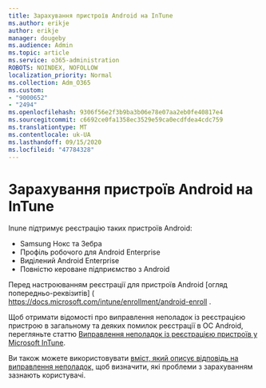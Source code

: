```yaml
---
title: Зарахування пристроїв Android на InTune
ms.author: erikje
author: erikje
manager: dougeby
ms.audience: Admin
ms.topic: article
ms.service: o365-administration
ROBOTS: NOINDEX, NOFOLLOW
localization_priority: Normal
ms.collection: Adm_O365
ms.custom:
- "9000652"
- "2494"
ms.openlocfilehash: 9306f56e2f3b9ba3b06e78e07aa2eb0fe40817e4
ms.sourcegitcommit: c6692ce0fa1358ec3529e59ca0ecdfdea4cdc759
ms.translationtype: MT
ms.contentlocale: uk-UA
ms.lasthandoff: 09/15/2020
ms.locfileid: "47784328"
---
```

# <a name="enrolling-android-devices-into-intune"></a>Зарахування пристроїв Android на InTune

Inune підтримує реєстрацію таких пристроїв Android:
- Samsung Нокс та Зебра
- Профіль робочого для Android Enterprise
- Виділений Android Enterprise
- Повністю кероване підприємство з Android

Перед настроюванням реєстрації для пристроїв Android [огляд попередньо-реквізитів] ( https://docs.microsoft.com/intune/enrollment/android-enroll .

Щоб отримати відомості про виправлення неполадок із реєстрацією пристрою в загальному та деяких помилок реєстрації в ОС Android, перегляньте статтю [Виправлення неполадок із реєстрацією пристроїв у Microsoft InTune](https://docs.microsoft.com/intune/enrollment/troubleshoot-device-enrollment-in-intune).

Ви також можете використовувати [вміст, який описує відповідь на виправлення неполадок,](https://docs.microsoft.com/intune/fundamentals/help-desk-operators) щоб визначити, які проблеми з зарахуванням зазнають користувачі.





